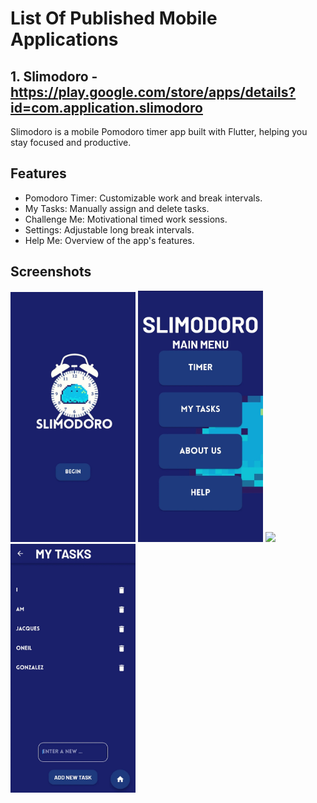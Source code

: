 # List Of Published Mobile Applications
## 1. Slimodoro - https://play.google.com/store/apps/details?id=com.application.slimodoro
Slimodoro is a mobile Pomodoro timer app built with Flutter, helping you stay focused and productive.

## Features

- Pomodoro Timer: Customizable work and break intervals.
- My Tasks: Manually assign and delete tasks.
- Challenge Me: Motivational timed work sessions.
- Settings: Adjustable long break intervals.
- Help Me: Overview of the app's features.

## Screenshots
<img src="StartPage.webp" width="200">
<img src="MenuPage.webp" width="200">
<img src="Timer.webp" width="200">
<img src="MyTasksPage.webp" width="200">
